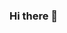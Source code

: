 ### Hi there 👋

<!--
**rclemsmith/rclemsmith** is a ✨ _special_ ✨ repository because its `README.md` (this file) appears on your GitHub profile.

### Hey there 👋  
Checkout my website : [rclemsmith.me](https://rclemsmith.me)    
You can connect with me here : [![Linkedin: rclemsmith](https://img.shields.io/badge/-dhinesh-blue?style=flat-square&logo=Linkedin&logoColor=white&link=https://www.linkedin.com/in/dh1n3sh/)](https://www.linkedin.com/in/clement-smith-460842181/)  
[![Clement's github stats](https://github-readme-stats.vercel.app/api?username=rclemsmith)](https://github.com/rclemsmith/github-readme-stats)(https://github.com/rclemsmith)  
![Top Langs](https://github-readme-stats.dh1n3sh.vercel.app/api/top-langs/?username=dh1n3sh&theme=radical&layout=compact)

Here are some ideas to get you started:

- 🔭 I’m currently working on ...
- 🌱 I’m currently learning ...
- 👯 I’m looking to collaborate on ...
- 🤔 I’m looking for help with ...
- 💬 Ask me about ...
- 📫 How to reach me: ...
- 😄 Pronouns: ...
- ⚡ Fun fact: ...
-->
